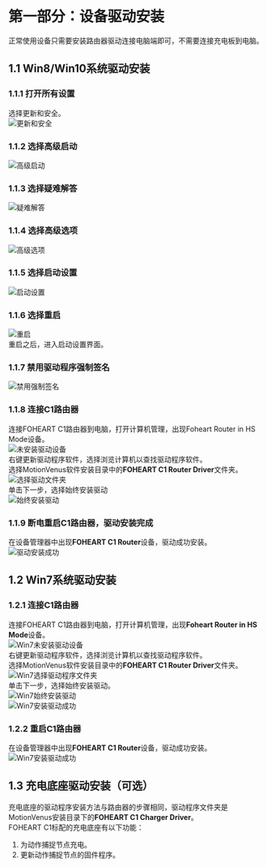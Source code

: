 # 第一部分：设备驱动安装
正常使用设备只需要安装路由器驱动连接电脑端即可，不需要连接充电板到电脑。
## 1.1 Win8/Win10系统驱动安装
### 1.1.1 打开所有设置
选择更新和安全。<br>
![更新和安全](https://raw.githubusercontent.com/FOHEART/MotionVenusHelp/v1.3.0/img/updateNsecure.png)
### 1.1.2 选择高级启动
![高级启动](https://raw.githubusercontent.com/FOHEART/MotionVenusHelp/v1.3.0/img/mordenstartup.png)
### 1.1.3 选择疑难解答
![疑难解答](https://raw.githubusercontent.com/FOHEART/MotionVenusHelp/v1.3.0/img/troubleshooting.png)
### 1.1.4 选择高级选项
![高级选项](https://raw.githubusercontent.com/FOHEART/MotionVenusHelp/v1.3.0/img/advanceOptions.png)
### 1.1.5 选择启动设置
![启动设置](https://raw.githubusercontent.com/FOHEART/MotionVenusHelp/v1.3.0/img/startupconfig.png)
### 1.1.6 选择重启
![重启](https://raw.githubusercontent.com/FOHEART/MotionVenusHelp/v1.3.0/img/reboot.png)<br>
重启之后，进入启动设置界面。
### 1.1.7 禁用驱动程序强制签名
![禁用强制签名](https://raw.githubusercontent.com/FOHEART/MotionVenusHelp/v1.3.0/img/disablemandatorysignature.png)
### 1.1.8 连接C1路由器
连接FOHEART C1路由器到电脑，打开计算机管理，出现Foheart Router in HS Mode设备。<br>
![未安装驱动设备](https://raw.githubusercontent.com/FOHEART/MotionVenusHelp/v1.3.0/img/uninstalleddrivingdevice.png)<br>
右键更新驱动程序软件，选择浏览计算机以查找驱动程序软件。<br>
选择MotionVenus软件安装目录中的**FOHEART C1 Router Driver**文件夹。<br>
![选择驱动文件夹](https://raw.githubusercontent.com/FOHEART/MotionVenusHelp/v1.3.0/img/selectdriverfolder.png)<br>
单击下一步，选择始终安装驱动<br>
![始终安装驱动](https://raw.githubusercontent.com/FOHEART/MotionVenusHelp/v1.3.0/img/Alwaysinstallthedriver.png)
### 1.1.9 断电重启C1路由器，驱动安装完成
在设备管理器中出现**FOHEART C1 Router**设备，驱动成功安装。<br>
![驱动安装成功](https://raw.githubusercontent.com/FOHEART/MotionVenusHelp/v1.3.0/img/driveinstallationsuccess.png)
## 1.2 Win7系统驱动安装
### 1.2.1 连接C1路由器
连接FOHEART C1路由器到电脑，打开计算机管理，出现**Foheart Router in HS Mode**设备。<br>
![Win7未安装驱动设备](https://raw.githubusercontent.com/FOHEART/MotionVenusHelp/v1.3.0/img/win7Uninstalleddrivingdevice.png)<br>
右键更新驱动程序软件，选择浏览计算机以查找驱动程序软件。<br>
选择MotionVenus软件安装目录中的**FOHEART C1 Router Driver**文件夹。<br>
![Win7选择驱动程序文件夹](https://raw.githubusercontent.com/FOHEART/MotionVenusHelp/v1.3.0/img/win7Selectdriverfolder.png)<br>
单击下一步，选择始终安装驱动。<br>
![Win7始终安装驱动](https://raw.githubusercontent.com/FOHEART/MotionVenusHelp/v1.3.0/img/win7Alwaysinstalldriver.png)<br>
![Win7安装驱动成功](https://raw.githubusercontent.com/FOHEART/MotionVenusHelp/v1.3.0/img/win7Installationdrivesuccess.png)<br>
### 1.2.2 重启C1路由器
在设备管理器中出现**FOHEART C1 Router**设备，驱动成功安装。<br>
![Win7安装驱动成功](https://raw.githubusercontent.com/FOHEART/MotionVenusHelp/v1.3.0/img/win7Installationdrivesuccess2.png)
## 1.3 充电底座驱动安装（可选）
充电底座的驱动程序安装方法与路由器的步骤相同，驱动程序文件夹是MotionVenus安装目录下的**FOHEART C1 Charger Driver**。<br>
FOHEART C1标配的充电底座有以下功能：<br>
1. 为动作捕捉节点充电。
2. 更新动作捕捉节点的固件程序。
